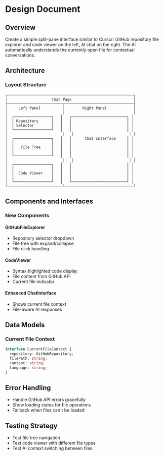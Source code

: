 # Design Document

## Overview

Create a simple split-pane interface similar to Cursor: GitHub repository file explorer and code viewer on the left, AI chat on the right. The AI automatically understands the currently open file for contextual conversations.

## Architecture

### Layout Structure
```
┌─────────────────────────────────────────────────────────┐
│                    Chat Page                            │
├─────────────────────────┬───────────────────────────────┤
│     Left Panel          │        Right Panel            │
│                         │                               │
│  ┌─────────────────┐   │   ┌─────────────────────────┐ │
│  │ Repository      │   │   │                         │ │
│  │ Selector        │   │   │                         │ │
│  └─────────────────┘   │   │                         │ │
│                         │   │                         │ │
│  ┌─────────────────┐   │   │      Chat Interface     │ │
│  │                 │   │   │                         │ │
│  │   File Tree     │   │   │                         │ │
│  │                 │   │   │                         │ │
│  └─────────────────┘   │   │                         │ │
│                         │   │                         │ │
│  ┌─────────────────┐   │   │                         │ │
│  │                 │   │   │                         │ │
│  │  Code Viewer    │   │   │                         │ │
│  │                 │   │   │                         │ │
│  └─────────────────┘   │   └─────────────────────────┘ │
└─────────────────────────┴───────────────────────────────┘
```

## Components and Interfaces

### New Components

#### GitHubFileExplorer
- Repository selector dropdown
- File tree with expand/collapse
- File click handling

#### CodeViewer  
- Syntax highlighted code display
- File content from GitHub API
- Current file indicator

#### Enhanced ChatInterface
- Shows current file context
- File-aware AI responses

## Data Models

### Current File Context
```typescript
interface CurrentFileContext {
  repository: GitHubRepository;
  filePath: string;
  content: string;
  language: string;
}
```

## Error Handling

- Handle GitHub API errors gracefully
- Show loading states for file operations
- Fallback when files can't be loaded

## Testing Strategy

- Test file tree navigation
- Test code viewer with different file types
- Test AI context switching between files